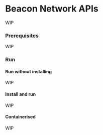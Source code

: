 # Beacon Network APIs

WIP

### Prerequisites

WIP

### Run
#### Run without installing
WIP
#### Install and run
WIP
#### Containerised
WIP
